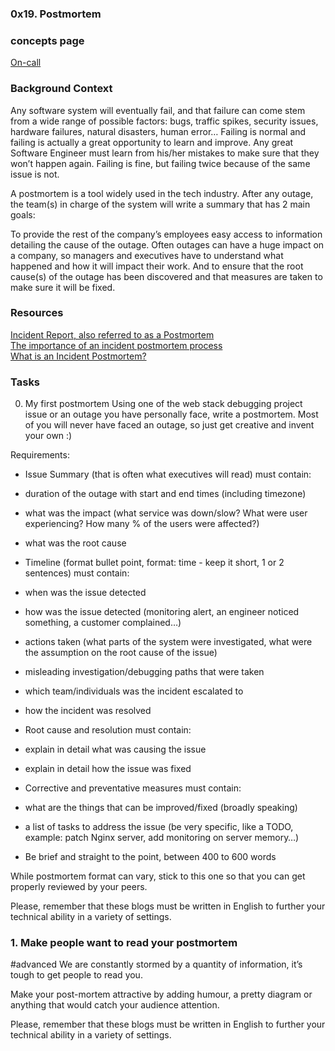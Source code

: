 ### 0x19. Postmortem

### concepts page
[On-call](https://intranet.alxswe.com/concepts/39)<br>
### Background Context
Any software system will eventually fail, and that failure can come stem from a wide range of possible factors: bugs, traffic spikes, security issues, hardware failures, natural disasters, human error… Failing is normal and failing is actually a great opportunity to learn and improve. Any great Software Engineer must learn from his/her mistakes to make sure that they won’t happen again. Failing is fine, but failing twice because of the same issue is not.

A postmortem is a tool widely used in the tech industry. After any outage, the team(s) in charge of the system will write a summary that has 2 main goals:

To provide the rest of the company’s employees easy access to information detailing the cause of the outage. Often outages can have a huge impact on a company, so managers and executives have to understand what happened and how it will impact their work.
And to ensure that the root cause(s) of the outage has been discovered and that measures are taken to make sure it will be fixed.
### Resources
[Incident Report, also referred to as a Postmortem](https://sysadmincasts.com/episodes/20-how-to-write-an-incident-report-postmortem)<br>
[The importance of an incident postmortem process](https://www.atlassian.com/incident-management/postmortem)<br>
[What is an Incident Postmortem?](https://www.pagerduty.com/resources/learn/incident-postmortem/)<br>

### Tasks
0. My first postmortem
Using one of the web stack debugging project issue or an outage you have personally face, write a postmortem. Most of you will never have faced an outage, so just get creative and invent your own :)

Requirements:

 - Issue Summary (that is often what executives will read) must contain:
 - duration of the outage with start and end times (including timezone)
 - what was the impact (what service was down/slow? What were user experiencing? How many % of the users were affected?)
 - what was the root cause
 - Timeline (format bullet point, format: time - keep it short, 1 or 2 sentences) must contain:

 - when was the issue detected
 - how was the issue detected (monitoring alert, an engineer noticed something, a customer complained…)
 - actions taken (what parts of the system were investigated, what were the assumption on the root cause of the issue)
 - misleading investigation/debugging paths that were taken
 - which team/individuals was the incident escalated to
 - how the incident was resolved
 - Root cause and resolution must contain:

 - explain in detail what was causing the issue
 - explain in detail how the issue was fixed
 - Corrective and preventative measures must contain:

 - what are the things that can be improved/fixed (broadly speaking)
 - a list of tasks to address the issue (be very specific, like a TODO, example: patch Nginx server, add monitoring on server memory…)
 - Be brief and straight to the point, between 400 to 600 words

While postmortem format can vary, stick to this one so that you can get properly reviewed by your peers.

Please, remember that these blogs must be written in English to further your technical ability in a variety of settings.

### 1. Make people want to read your postmortem
#advanced
We are constantly stormed by a quantity of information, it’s tough to get people to read you.

Make your post-mortem attractive by adding humour, a pretty diagram or anything that would catch your audience attention.

Please, remember that these blogs must be written in English to further your technical ability in a variety of settings.
